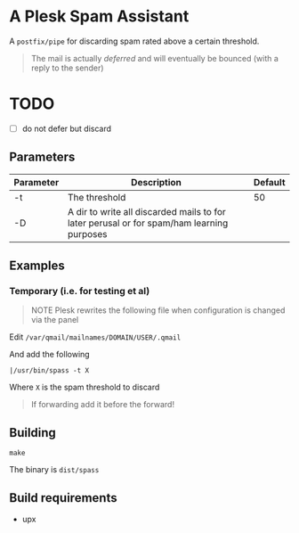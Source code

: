 # A Plesk Spam Assistant

A `postfix/pipe` for discarding spam rated above a certain threshold.

> The mail is actually _deferred_ and will eventually be bounced (with a reply to the sender)

# TODO

 * [ ] do not defer but discard

## Parameters

|Parameter|Description|Default|
|---|---|---|
|-t|The threshold|50|
|-D|A dir to write all discarded mails to for later perusal or for spam/ham learning purposes||

## Examples

### Temporary (i.e. for testing et al)

> NOTE Plesk rewrites the following file when configuration is changed via the panel

Edit `/var/qmail/mailnames/DOMAIN/USER/.qmail`

And add the following

    |/usr/bin/spass -t X

Where `X` is the spam threshold to discard

> If forwarding add it before the forward!

## Building

    make

The binary is `dist/spass`

## Build requirements

 * upx 
